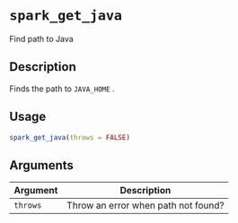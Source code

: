 # `spark_get_java`

Find path to Java


## Description

Finds the path to `JAVA_HOME` .


## Usage

```r
spark_get_java(throws = FALSE)
```


## Arguments

Argument      |Description
------------- |----------------
`throws`     |     Throw an error when path not found?


